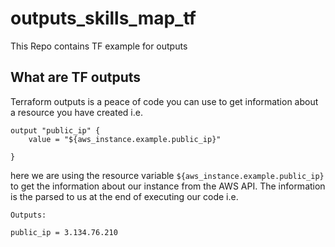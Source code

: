 # outputs_skills_map_tf
This Repo contains TF example for outputs


## What are TF outputs
Terraform outputs is a peace of code you can use to get information about a resource you have created
i.e. 

```
output "public_ip" {
	value = "${aws_instance.example.public_ip}"

}
```

here we are using the resource variable `${aws_instance.example.public_ip}` to get the information about our instance from the AWS API. The information is the parsed to us at the end of executing our code i.e. 

```
Outputs:

public_ip = 3.134.76.210
```
